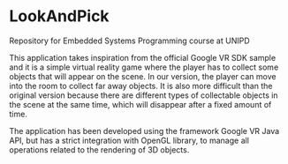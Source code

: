 # LookAndPick
Repository for Embedded Systems Programming course at UNIPD

This application takes inspiration from the official Google VR SDK sample and it is a simple virtual reality game where the player has to collect some objects that will appear on the scene.
In our version, the player can move into the room to collect far away objects. It is also more difficult than the original version because there are different types of collectable objects in the scene at the same time, which will disappear after a fixed amount of time. 

The application has been developed using the framework Google VR Java API, but has a strict integration with OpenGL library, to manage all operations related to the rendering of 3D objects.

